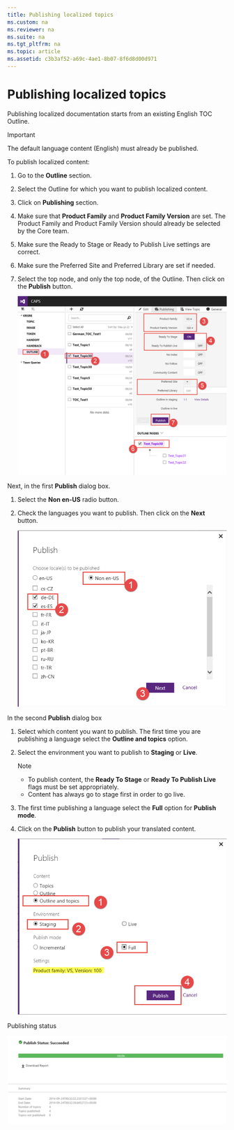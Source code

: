 ```yaml
---
title: Publishing localized topics
ms.custom: na
ms.reviewer: na
ms.suite: na
ms.tgt_pltfrm: na
ms.topic: article
ms.assetid: c3b3af52-a69c-4ae1-8b07-8f6d8d00d971
---
```

# Publishing localized topics
Publishing localized documentation starts from an existing English TOC Outline.

> [!IMPORTANT]
> The default language content (English) must already be published.

To publish localized content:

1.  Go to the **Outline** section.

2.  Select the Outline for which you want to publish localized content.

3.  Click on **Publishing** section.

4.  Make sure that **Product Family** and **Product Family Version** are set. The Product Family and Product Family Version should already be selected by the Core team.

5.  Make sure the Ready to Stage or Ready to Publish Live settings are correct.

6.  Make sure the Preferred Site and Preferred Library are set if needed.

7.  Select the top node, and only the top node, of the Outline.
    Then click on the **Publish** button.

    ![](../Image/Localization---Publishing-options.png)

Next, in the first **Publish** dialog box.

1.  Select the **Non en-US** radio button.

2.  Check the languages you want to publish.
    Then click on the **Next** button.

    ![](../Image/Localization---Publishing-step-1.png)

In the second **Publish** dialog box

1.  Select which content you want to publish.  The first time you are publishing a language select the **Outline and topics** option.

2.  Select the environment you want to publish to **Staging** or **Live**.

    > [!NOTE]
    > -   To publish content, the **Ready To Stage** or **Ready To Publish Live** flags must be set appropriately.
    > -   Content has always go to stage first in order to go live.

3.  The first time publishing a language select the **Full** option for **Publish mode**.

4.  Click on the **Publish** button to publish your translated content.

    ![](../Image/Localization---Publishing-step-2.png)

Publishing status

![](../Image/Localization---Publishing-status.png)

